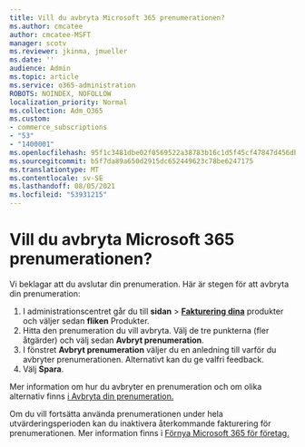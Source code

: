 ```yaml
---
title: Vill du avbryta Microsoft 365 prenumerationen?
ms.author: cmcatee
author: cmcatee-MSFT
manager: scotv
ms.reviewer: jkinma, jmueller
ms.date: ''
audience: Admin
ms.topic: article
ms.service: o365-administration
ROBOTS: NOINDEX, NOFOLLOW
localization_priority: Normal
ms.collection: Adm_O365
ms.custom:
- commerce_subscriptions
- "53"
- "1400001"
ms.openlocfilehash: 95f1c3481dbe02f0569522a38783b16c1d5f45cf47847d456dbed9ccda52c3c2
ms.sourcegitcommit: b5f7da89a650d2915dc652449623c78be6247175
ms.translationtype: MT
ms.contentlocale: sv-SE
ms.lasthandoff: 08/05/2021
ms.locfileid: "53931215"
---
```

# <a name="canceling-your-microsoft-365-subscription"></a>Vill du avbryta Microsoft 365 prenumerationen?

Vi beklagar att du avslutar din prenumeration. Här är stegen för att avbryta din prenumeration:

1. I administrationscentret går du till **sidan**  >  **[Fakturering dina](https://go.microsoft.com/fwlink/p/?linkid=842054)** produkter och väljer sedan **fliken** Produkter.
2. Hitta den prenumeration du vill avbryta. Välj de tre punkterna (fler åtgärder) och välj sedan **Avbryt prenumeration**.
3. I fönstret **Avbryt prenumeration** väljer du en anledning till varför du avbryter prenumerationen. Alternativt kan du ge valfri feedback.
4. Välj **Spara**.

Mer information om hur du avbryter en prenumeration och om olika alternativ finns [i Avbryta din prenumeration.](/microsoft-365/commerce/subscriptions/cancel-your-subscription)

Om du vill fortsätta använda prenumerationen under hela utvärderingsperioden kan du inaktivera återkommande fakturering för prenumerationen. Mer information finns i [Förnya Microsoft 365 för företag.](/microsoft-365/commerce/subscriptions/renew-your-subscription)